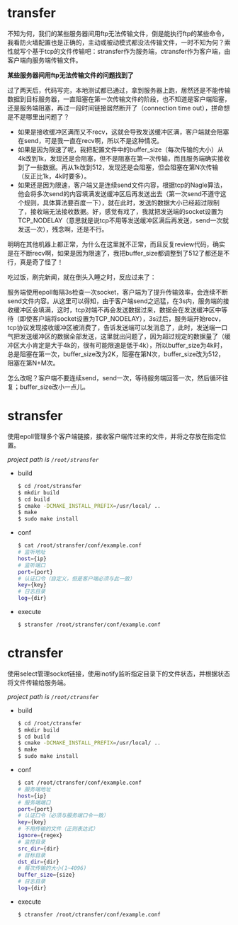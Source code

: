 # transfer
不知为何，我们的某些服务器间用ftp无法传输文件，倒是能执行ftp的某些命令，我看防火墙配置也是正确的，主动或被动模式都没法传输文件，一时不知为何？索性就写个基于tcp的文件传输吧：stransfer作为服务端，ctransfer作为客户端，由客户端向服务端传输文件。

**某些服务器间用ftp无法传输文件的问题找到了**

过了两天后，代码写完，本地测试都已通过，拿到服务器上跑，居然还是不能传输数据到目标服务器，一直阻塞在第一次传输文件的阶段，也不知道是客户端阻塞，还是服务端阻塞，再过一段时间链接居然断开了（connection time out），拼命想是不是哪里出问题了？

* 如果是接收缓冲区满而又不recv，这就会导致发送缓冲区满，客户端就会阻塞在send，可是我一直在recv啊，所以不是这种情况。
* 如果是因为限速了呢，我把配置文件中的buffer_size（每次传输的大小）从4k改到1k，发现还是会阻塞，但不是阻塞在第一次传输，而且服务端确实接收到了一些数据。再从1k改到512，发现还是会阻塞，但会阻塞在第N次传输（反正比1k，4k时要多）。
* 如果还是因为限速，客户端又是连续send文件内容，根据tcp的Nagle算法，他会将多次send的内容填满发送缓冲区后再发送出去（第一次send不遵守这个规则，具体算法要百度一下），就在此时，发送的数据大小已经超过限制了，接收端无法接收数据。好，感觉有戏了，我就把发送端的socket设置为TCP_NODELAY（意思就是说tcp不用等发送缓冲区满后再发送，send一次就发送一次），残念啊，还是不行。

明明在其他机器上都正常，为什么在这里就不正常，而且反复review代码，确实是在不断recv啊，如果是因为限速了，我把buffer_size都调整到了512了都还是不行，真是奇了怪了！

吃过饭，刷完新闻，就在倒头入睡之时，反应过来了：

服务端使用epoll每隔3s检查一次socket，客户端为了提升传输效率，会连续不断send文件内容。从这里可以得知，由于客户端send之迅猛，在3s内，服务端的接收缓冲区会填满，这时，tcp对端不再会发送数据过来，数据会在发送缓冲区中等待（即使客户端将socket设置为TCP_NODELAY），3s过后，服务端开始recv，tcp协议发现接收缓冲区被消费了，告诉发送端可以发消息了，此时，发送端一口气把发送缓冲区的数据全部发送，这里就出问题了，因为超过规定的数据量了（缓冲区大小肯定是大于4k的，很有可能限速是低于4k），所以buffer_size为4k时，总是阻塞在第一次，buffer_size改为2K，阻塞在第N次，buffer_size改为512，阻塞在第N+M次。

怎么改呢？客户端不要连续send，send一次，等待服务端回答一次，然后循环往复；buffer_size改小一点儿。

# stransfer
使用epoll管理多个客户端链接，接收客户端传过来的文件，并将之存放在指定位置。

*project path is `/root/stransfer`*
* build  
    ```bash
    $ cd /root/stransfer
    $ mkdir build
    $ cd build
    $ cmake -DCMAKE_INSTALL_PREFIX=/usr/local/ ..
    $ make
    $ sudo make install
    ```
* conf
    ```bash
    $ cat /root/stransfer/conf/example.conf
    # 监听地址
    host={ip}
    # 监听端口
    port={port}
    # 认证口令（自定义，但是客户端必须与此一致）
    key={key}
    # 日志目录
    log={dir}
    ```
* execute  
    ```bash
    $ stransfer /root/stransfer/conf/example.conf
    ```
# ctransfer
使用select管理socket链接，使用inotify监听指定目录下的文件状态，并根据状态将文件传输给服务端。

*project path is `/root/ctransfer`*
* build  
    ```bash
    $ cd /root/ctransfer
    $ mkdir build
    $ cd build
    $ cmake -DCMAKE_INSTALL_PREFIX=/usr/local/ ..
    $ make
    $ sudo make install
    ```
* conf
    ```bash
    $ cat /root/ctransfer/conf/example.conf
    # 服务端地址
    host={ip}
    # 服务端端口
    port={port}
    # 认证口令（必须与服务端口令一致）
    key={key}
    # 不用传输的文件（正则表达式）
    ignore={regex}
    # 监控目录
    src_dir={dir}
    # 目标目录
    dst_dir={dir}
    # 每次传输的大小(1~4096)
    buffer_size={size}
    # 日志目录
    log={dir}
    ```
* execute  
    ```bash
    $ ctransfer /root/ctransfer/conf/example.conf
    ```
